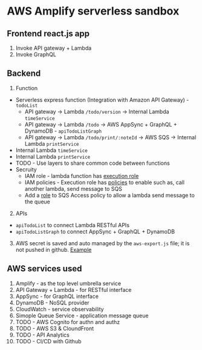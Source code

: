 # AWS Amplify serverless sandbox

## Frontend react.js app
1. Invoke API gateway + Lambda
2. Invoke GraphQL

## Backend
1. Function

* Serverless express function (Integration with Amazon API Gateway) - `todoList`
    * API gateway -> Lambda `/todo/version` -> Internal Lambda `timeService`
    * API gateway -> Lambda `/todo` -> AWS AppSync + GraphQL + DynamoDB - `apiTodoListGraph`
    * API gateway -> Lambda `/todo/print/:noteId` -> AWS SQS ->  Internal Lambda `printService`
* Internal Lambda `timeService`
* Internal Lambda `printService`
* TODO - Use layers to share common code between functions
* Secruity
    * IAM role - lambda function has [execution role](./images/lambda-execution-role.png)
    * IAM policies - Execution role has [policies](./images/lambda-execution-role+policies.png) to enable such as, call another lambda, send message to SQS
    * Add a [role](./images/sqs-role.png) to SQS Access policy to allow a lambda send message to the queue

2. APIs
+ `apiTodoList` to connect Lambda RESTful APIs
+ `apiTodoListGraph` to connect AppSync + GraphQL + DynamoDB

3. AWS secret is saved and auto managed by the `aws-export.js` file; it is not pushed in github. [Example](./images/aws-exports.png)

## AWS services used
1. Amplify - as the top level umbrella service
2. API Gateway + Lambda - for RESTful interface
3. AppSync - for GraphQL interface
4. DynamoDB - NoSQL provider
5. CloudWatch - service observability
6. Simople Queue Service - application message queue
7. TODO - AWS Cognito for authn and authz
8. TODO - AWS S3 & CloundFront
9. TODO - API Analytics
10. TODO - CI/CD with Github

